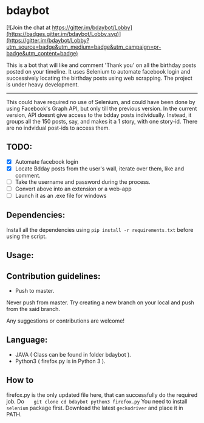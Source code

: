 # bdaybot

[![Join the chat at https://gitter.im/bdaybot/Lobby](https://badges.gitter.im/bdaybot/Lobby.svg)](https://gitter.im/bdaybot/Lobby?utm_source=badge&utm_medium=badge&utm_campaign=pr-badge&utm_content=badge)

This is a bot that will like and comment 'Thank you' on all the birthday posts posted on your timeline.
It uses Selenium to automate facebook login and successively locating the birthday posts using web scrapping. The project is under heavy development.
***
This could have required no use of Selenium, and could have been done by using Facebook's Graph API, but only till the previous version. In the current version, API doesnt give access to the bdday posts individually. Instead, it groups all the 150 posts, say, and makes it a 1 story, with one story-id. There are no indvidual post-ids to access them.

## TODO:

- [x]  Automate facebook login
- [x]  Locate Bdday posts from the user's wall, iterate over them, like and comment.
- [ ]  Take the username and password during the process.
- [ ]  Convert above into an extension or a web-app
- [ ]  Launch it as an .exe file for windows

## Dependencies:

Install all the dependencies using `pip install -r requirements.txt` before using the script.

## Usage:


## Contribution guidelines:

* Push to master.

Never push from master. Try creating a new branch on your local and push from the said branch.

Any suggestions or contributions are welcome!

## Language:

* JAVA ( Class can be found in folder bdaybot ).
* Python3 ( firefox.py is in Python 3 ). 

## How to

firefox.py is the only updated file here, that can successfully do the required job.
Do 
`   git clone
    cd bdaybot
    python3 firefox.py`
You need to install `selenium` package first. Download the latest `geckodriver` and place it in PATH.
